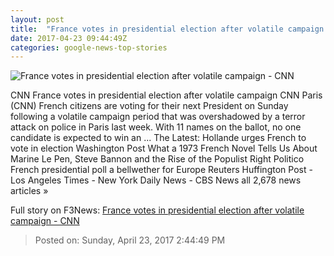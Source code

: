 ```yaml
---
layout: post
title:  "France votes in presidential election after volatile campaign - CNN"
date: 2017-04-23 09:44:49Z
categories: google-news-top-stories
---
```


![France votes in presidential election after volatile campaign - CNN](http://i2.cdn.cnn.com/cnnnext/dam/assets/170419163343-02-french-presidential-election-run-up-super-tease.jpg)

CNN France votes in presidential election after volatile campaign CNN Paris (CNN) French citizens are voting for their next President on Sunday following a volatile campaign period that was overshadowed by a terror attack on police in Paris last week. With 11 names on the ballot, no one candidate is expected to win an ... The Latest: Hollande urges French to vote in election Washington Post What a 1973 French Novel Tells Us About Marine Le Pen, Steve Bannon and the Rise of the Populist Right Politico French presidential poll a bellwether for Europe Reuters Huffington Post - Los Angeles Times - New York Daily News - CBS News all 2,678 news articles »


Full story on F3News: [France votes in presidential election after volatile campaign - CNN](http://www.f3nws.com/n/XgGynH)

> Posted on: Sunday, April 23, 2017 2:44:49 PM
